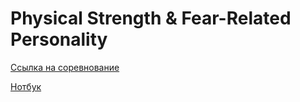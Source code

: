 # Physical Strength & Fear-Related Personality
[Ссылка на соревнование](https://www.kaggle.com/datasets/thedevastator/physical-strength-correlation-with-fear-related?resource=download&select=Sample_3.csv)

[Нотбук](https://github.com/elizapotato/Kaggle-Physical-Strength-Fear-Related-Personality/blob/main/Mental_Health.ipynb) 

